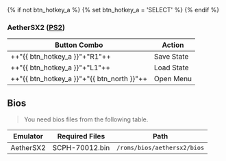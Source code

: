 {% if not btn_hotkey_a %}
{% set btn_hotkey_a = 'SELECT' %}
{% endif %}
### AetherSX2 ([PS2](../../../systems/ps2))

| Button Combo | Action |
| -- | -- |
| ++"{{ btn_hotkey_a }}"+"R1"++ | Save State |
| ++"{{ btn_hotkey_a }}"+"L1"++ | Load State |
| ++"{{ btn_hotkey_a }}"+"{{ btn_north }}"++ | Open Menu |

## Bios

> You need bios files from the following table.

| Emulator | Required Files | Path |
| --- | --- | --- |
| AetherSX2 | SCPH-70012.bin | `/roms/bios/aethersx2/bios` |
